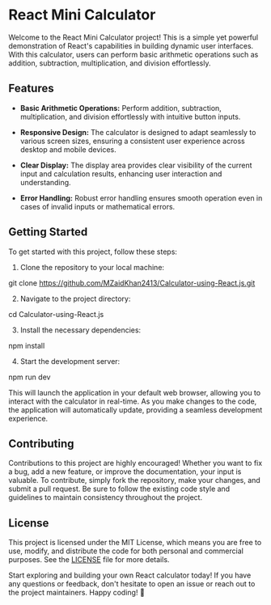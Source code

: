 # React Mini Calculator

Welcome to the React Mini Calculator project! This is a simple yet powerful demonstration of React's capabilities in building dynamic user interfaces. With this calculator, users can perform basic arithmetic operations such as addition, subtraction, multiplication, and division effortlessly.

## Features

- **Basic Arithmetic Operations:** Perform addition, subtraction, multiplication, and division effortlessly with intuitive button inputs.
  
- **Responsive Design:** The calculator is designed to adapt seamlessly to various screen sizes, ensuring a consistent user experience across desktop and mobile devices.
  
- **Clear Display:** The display area provides clear visibility of the current input and calculation results, enhancing user interaction and understanding.
  
- **Error Handling:** Robust error handling ensures smooth operation even in cases of invalid inputs or mathematical errors.


## Getting Started

To get started with this project, follow these steps:

1. Clone the repository to your local machine:

git clone https://github.com/MZaidKhan2413/Calculator-using-React.js.git

2. Navigate to the project directory:

cd Calculator-using-React.js

3. Install the necessary dependencies:

npm install

4. Start the development server:

npm run dev

This will launch the application in your default web browser, allowing you to interact with the calculator in real-time. As you make changes to the code, the application will automatically update, providing a seamless development experience.

## Contributing

Contributions to this project are highly encouraged! Whether you want to fix a bug, add a new feature, or improve the documentation, your input is valuable. To contribute, simply fork the repository, make your changes, and submit a pull request. Be sure to follow the existing code style and guidelines to maintain consistency throughout the project.

## License

This project is licensed under the MIT License, which means you are free to use, modify, and distribute the code for both personal and commercial purposes. See the [LICENSE](LICENSE) file for more details.

Start exploring and building your own React calculator today! If you have any questions or feedback, don't hesitate to open an issue or reach out to the project maintainers. Happy coding! 🚀